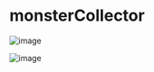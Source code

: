 # monsterCollector

![image](https://user-images.githubusercontent.com/105015655/179304378-91900a80-b89e-4ebf-bace-21c50ab1a393.jpeg)

![image](https://user-images.githubusercontent.com/105015655/179304247-19b883ed-01d4-4211-ac00-4279f13ca8f9.jpeg)

